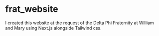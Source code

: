 # frat_website

I created this website at the request of the Delta Phi Fraternity at William and Mary using Next.js alongside Tailwind css.
